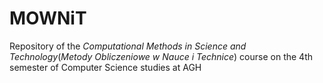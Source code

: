 # MOWNiT
Repository of the <em>Computational Methods in Science and Technology</em>(<em>Metody Obliczeniowe w Nauce i Technice</em>) course on the 4th semester of Computer Science studies at AGH
